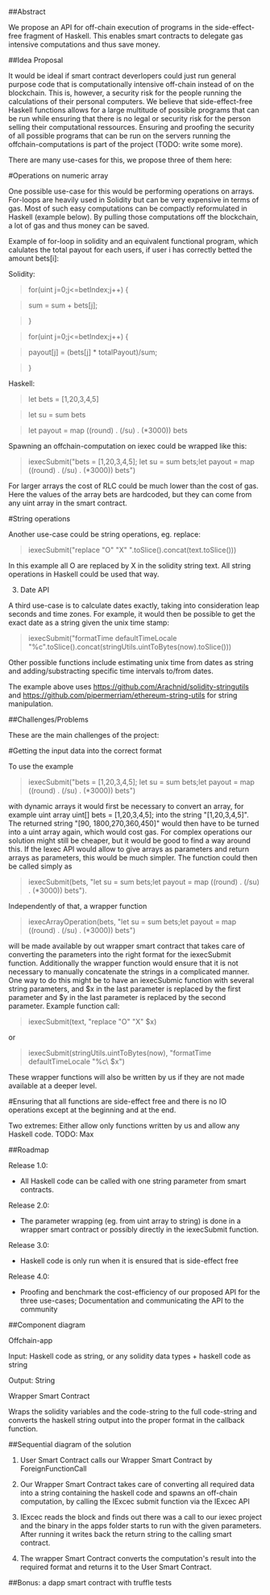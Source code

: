 ##Abstract


We propose an API for off-chain execution of programs in the side-effect-free fragment of Haskell.
This enables smart contracts to delegate gas intensive computations and thus save money.

##Idea Proposal


It would be ideal if smart contract deverlopers could just run general purpose code that is computationally intensive off-chain instead of on the blockchain.
 This is, however, a security risk for the people running the calculations of their personal computers. 
We believe that side-effect-free Haskell functions allows for a large multitude of possible programs that can be run while 
ensuring that there is no legal or security risk for the person selling their computational ressources.
 Ensuring and proofing the security of all possible programs that can be run on the servers running the offchain-computations is part of the project
 (TODO: write some more).

There are many use-cases for this, we propose three of them here:
 
#Operations on numeric array 

One possible use-case for this would be performing operations on arrays. 
For-loops are heavily used in Solidity but can be very expensive in terms of gas.
Most of such easy computations can be compactly reformulated in Haskell (example below). 
By pulling those computations off the blockchain, a lot of gas and thus money can be saved.

Example of for-loop in solidity and an equivalent functional program, which calulates 
the total payout for each users, if user i has correctly betted the amount bets[i]: 

Solidity:

>for(uint j=0;j<=betIndex;j++) {

> sum = sum + bets[j];

>}

>for(uint j=0;j<=betIndex;j++) {

> payout[j] = (bets[j] * totalPayout)/sum;

>}

Haskell: 

>let bets = [1,20,3,4,5]

>let su =  sum bets

>let payout =  map  ((round) . (/su) . (*3000)) bets



Spawning an offchain-computation on iexec could be wrapped like this:

>iexecSubmit("bets = [1,20,3,4,5]; let su =  sum bets;let payout =  map  ((round) . (/su) . (*3000)) bets")

For larger arrays the cost of RLC could be much lower than the cost of gas. 
Here the values of the array bets are hardcoded, but they can come from any uint array in the smart contract.


#String operations


Another use-case could be string operations, eg. replace:

>iexecSubmit("replace \"O\" \"X\" ".toSlice().concat(text.toSlice()))

In this example all O are replaced by X in the solidity string text. All string operations in Haskell could be used that way.


3) Date API


A third use-case is to calculate dates exactly, taking into consideration leap seconds and time zones. 
For example, it would then be possible to get the exact date as a string given the unix time stamp:

>iexecSubmit("formatTime defaultTimeLocale \"%c\".toSlice().concat(stringUtils.uintToBytes(now).toSlice()))

Other possible functions include estimating unix time from dates as string and adding/substracting specific time intervals to/from dates.

The example above uses https://github.com/Arachnid/solidity-stringutils and https://github.com/pipermerriam/ethereum-string-utils for string manipulation.


##Challenges/Problems


These are the main challenges of the project:

#Getting the input data into the correct format

To use the example
 
>iexecSubmit("bets = [1,20,3,4,5]; let su =  sum bets;let payout =  map  ((round) . (/su) . (*3000)) bets")

with dynamic arrays it would first be necessary to convert an array, for example uint array uint[] bets  = [1,20,3,4,5]; into the string "[1,20,3,4,5]". 
The returned string "[90, 1800,270,360,450]" would then have to be turned into a uint array again, which would cost gas. 
For complex operations our solution might still be cheaper, but it would be good to find a way around this. 
If the Iexec API would allow to give arrays as parameters and return arrays as parameters, this would be much simpler.
The function could then be called simply as 

>iexecSubmit(bets, "let su =  sum bets;let payout =  map  ((round) . (/su) . (*3000)) bets"). 

Independently of that, a wrapper function 

>iexecArrayOperation(bets, "let su =  sum bets;let payout =  map  ((round) . (/su) . (*3000)) bets")

 will be made available by out wrapper smart contract that takes care of converting the parameters into the right format for the iexecSubmit function.
Additionally the wrapper function would ensure that it is not necessary to manually concatenate the strings in a complicated manner. 
One way to do this might be to have an iexecSubmic function with several string parameters, and $x in the last parameter is replaced by 
the first parameter and $y in the last parameter is replaced by the second parameter. Example function call: 

>iexecSubmit(text, "replace \"O\" \"X\" $x)

or 

>iexecSubmit(stringUtils.uintToBytes(now), "formatTime defaultTimeLocale \"%c\ $x")

These wrapper functions will also be written by us if they are not made available at a deeper level.

#Ensuring that all functions are side-effect free and there is no IO operations except at the beginning and at the end. 


Two extremes: Either allow only functions written by us and allow any Haskell code. TODO: Max



##Roadmap


Release 1.0:
* All Haskell code can be called with one string parameter from smart contracts.

Release 2.0:
* The parameter wrapping (eg. from uint array to string) is done in a wrapper smart contract or possibly directly in the iexecSubmit function. 

Release 3.0:
* Haskell code is only run when it is ensured that is side-effect free

Release 4.0:
* Proofing and benchmark the cost-efficiency of our proposed API for the three use-cases; Documentation and communicating the API to the community


##Component diagram

Offchain-app

Input: Haskell code as string, or any solidity data types + haskell code as string

Output: String


Wrapper Smart Contract

Wraps the solidity variables and the code-string to the full code-string and converts the haskell string output into the proper format in the callback function.


##Sequential diagram of the solution

1. User Smart Contract calls our Wrapper Smart Contract by ForeignFunctionCall

2. Our Wrapper Smart Contract takes care of converting all required data into a string containing the haskell code and spawns an off-chain computation, by calling the IExcec submit function via the IExcec API


3. IExcec reads the block and finds out there was a call to our iexec project and the binary in the apps folder starts to run with the given parameters. After running it  writes back the return string to the calling smart contract.


4. The wrapper Smart Contract converts the computation's result into the required format and returns it to the User Smart Contract.

##Bonus: a dapp smart contract with truffle tests
 


